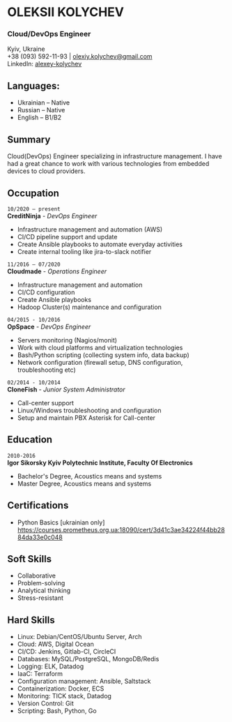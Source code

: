 # OLEKSII KOLYCHEV  
### Cloud/DevOps Engineer
Kyiv, Ukraine  
+38 (093) 592-11-93 | olexiy.kolychev@gmail.com  
LinkedIn: [alexey-kolychev](https://www.linkedin.com/in/alexey-kolychev/)

## Languages:
- Ukrainian – Native
- Russian – Native
- English – B1/B2

## Summary
Cloud(DevOps) Engineer specializing in infrastructure management. I have had a great chance to work with various technologies from embedded devices to cloud providers.

## Occupation
`10/2020 – present`  
__CreditNinja__ - _DevOps Engineer_  
  
- Infrastructure management and automation (AWS)
- CI/CD pipeline support and update
- Create Ansible playbooks to automate everyday activities
- Create internal tooling like jira-to-slack notifier

`11/2016 – 07/2020`  
__Cloudmade__ - _Operations Engineer_  
 
- Infrastructure management and automation
- CI/CD configuration
- Create Ansible playbooks
- Hadoop Cluster(s) maintenance and configuration

`04/2015 - 10/2016`  
__OpSpace__  - _DevOps Engineer_  
  
- Servers monitoring (Nagios/monit)
- Work with cloud platforms and virtualization technologies
- Bash/Python scripting (collecting system info, data backup)
- Network configuration (firewall setup, DNS configuration, troubleshooting etc)

`02/2014 - 10/2014`  
__CloneFish__ - _Junior System Administrator_  

- Call-center support
- Linux/Windows troubleshooting and configuration
- Setup and maintain PBX Asterisk for Call-center

## Education
`2010-2016`  
__Igor Sikorsky Kyiv Polytechnic Institute, Faculty Of Electronics__

- Bachelor's Degree, Acoustics means and systems
- Master Degree, Acoustics means and systems

## Certifications
- Python Basics [ukrainian only]
https://courses.prometheus.org.ua:18090/cert/3d41c3ae34224f44bb2884da33e0c048

## Soft Skills
- Collaborative
- Problem-solving
- Analytical thinking
- Stress-resistant

## Hard Skills
- Linux: Debian/CentOS/Ubuntu Server, Arch
- Cloud: AWS, Digital Ocean
- CI/CD: Jenkins, Gitlab-CI, CircleCI
- Databases: MySQL/PostgreSQL, MongoDB/Redis
- Logging: ELK, Datadog
- IaaC: Terraform
- Сonfiguration management: Ansible, Saltstack
- Containerization: Docker, ECS
- Monitoring: TICK stack, Datadog
- Version Control: Git
- Scripting: Bash, Python, Go
